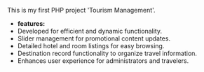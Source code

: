 This is my first PHP project 'Tourism Management'. 
- **features:**
- Developed for efficient and dynamic functionality.
- Slider management for promotional content updates.
- Detailed hotel and room listings for easy browsing.
- Destination record functionality to organize travel information.
- Enhances user experience for administrators and travelers.
